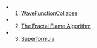 - 1.  [WaveFunctionCollapse](https://github.com/all-in-one-houdini/Houdini_Algorithmic/blob/main/Algorithmic_Base/WaveFunctionCollapse.md)

- 2.  [The Fractal Flame Algorithm](https://github.com/all-in-one-houdini/Houdini_Algorithmic/blob/main/Algorithmic_Base/TheFractalFlameAlgorithm.md)

- 3.  [Superformula](https://github.com/all-in-one-houdini/Houdini_Algorithmic/blob/main/Algorithm_Implementation/vfx_maths/Superformula.md) 

